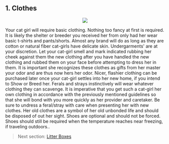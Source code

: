 ## 1. Clothes

<p align="center">
  <img src="https://www.reddit.com/media?url=https%3A%2F%2Fi.redd.it%2Fqf4zvqpufn961.png">
</p1>

Your cat girl will require basic clothing. Nothing too fancy at first is required. It is likely the shelter or breeder you received her from only had her wear basic t-shirts and pants/shorts. Almost any brand will do as long as they are cotton or natural fiber cat-girls have delicate skin. Undergarments' are at your discretion. Let your cat-girl smell and mark indicated rubbing her cheek against them the new clothing after you have handled the new clothing and rubbed them on your face before attempting to dress her in them. It is important she recognizes these clothes as gifts from her master your odor and are thus now hers her odor. Nicer, flashier clothing can be purchased later once your cat-girl settles into her new home, if you intend to Show or Breed her. Ferals and strays instinctively will wear whatever clothing they can scavenge. It is imperative that you get such a cat-girl her own clothing in accordance with the previously mentioned guidelines so that she will bond with you more quickly as her provider and caretaker. Be sure to undress a feral/stray with care when presenting her with new clothes. Her old clothes are a symbol of her old unbonded life and should be disposed of out her sight. Shoes are optional and should not be forced. Shoes should still be required when the temperature reaches near freezing, if traveling outdoors..

> Next section: [Litter Boxes](2_box.md)
